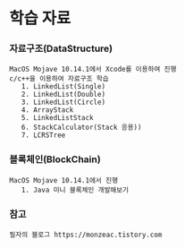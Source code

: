 # 학습 자료

### 자료구조(DataStructure)

<pre><code>MacOS Mojave 10.14.1에서 Xcode를 이용하여 진행
c/c++을 이용하여 자료구조 학습
   1. LinkedList(Single)
   2. LinkedList(Double)
   3. LinkedList(Circle)
   4. ArrayStack
   5. LinkedListStack
   6. StackCalculator(Stack 응용))
   7. LCRSTree</code></pre>

### 블록체인(BlockChain)

<pre><code>MacOS Mojave 10.14.1에서 진행
   1. Java 미니 블록체인 개발해보기</code></pre>

### 참고

<pre><code>필자의 블로그 https://monzeac.tistory.com</code></pre>
